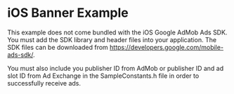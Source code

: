 iOS Banner Example
===================

This example does not come bundled with the iOS Google AdMob Ads SDK. You must
add the SDK library and header files into your application.  The SDK files can
be downloaded from https://developers.google.com/mobile-ads-sdk/.

You must also include you publisher ID from AdMob or publisher ID and ad slot ID
from Ad Exchange in the SampleConstants.h file in order to successfully receive ads.
